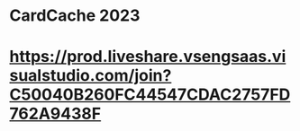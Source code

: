 # CardCache 2023

# https://prod.liveshare.vsengsaas.visualstudio.com/join?C50040B260FC44547CDAC2757FD762A9438F
